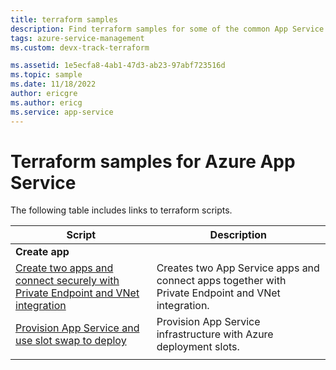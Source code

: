 ```yaml
---
title: terraform samples
description: Find terraform samples for some of the common App Service scenarios. Learn how to automate your App Service deployment or management tasks.
tags: azure-service-management
ms.custom: devx-track-terraform

ms.assetid: 1e5ecfa8-4ab1-47d3-ab23-97abf723516d
ms.topic: sample
ms.date: 11/18/2022
author: ericgre
ms.author: ericg
ms.service: app-service
---
```

# Terraform samples for Azure App Service

The following table includes links to terraform scripts.

| Script | Description |
|-|-|
|**Create app**||
| [Create two apps and connect securely with Private Endpoint and VNet integration](./scripts/terraform-secure-backend-frontend.md)| Creates two App Service apps and connect apps together with Private Endpoint and VNet integration. |
| [Provision App Service and use slot swap to deploy](/azure/developer/terraform/provision-infrastructure-using-azure-deployment-slots)| Provision App Service infrastructure with Azure deployment slots. |
| | |
